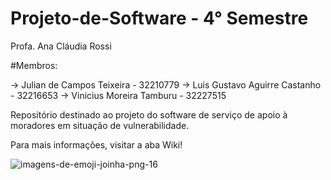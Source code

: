 # Projeto-de-Software - 4° Semestre
Profa. Ana Cláudia Rossi

#Membros:

-> Julian de Campos Teixeira - 32210779
-> Luis Gustavo Aguirre Castanho - 32216653
-> Vinicius Moreira Tamburu - 32227515

Repositório destinado ao projeto do software de serviço de apoio à moradores em situação de vulnerabilidade. 

Para mais informações, visitar a aba Wiki! 


  ![imagens-de-emoji-joinha-png-16](https://github.com/ViniTamburu26/Projeto-de-Software/assets/128432808/13bf4311-4ef5-4ad9-a19f-625275335ba7)
